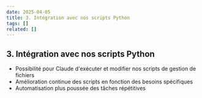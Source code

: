 ```yaml
---
date: 2025-04-05
title: 3. Intégration avec nos scripts Python
tags: []
related: []
---
```


## 3. Intégration avec nos scripts Python

- Possibilité pour Claude d'exécuter et modifier nos scripts de gestion de fichiers
- Amélioration continue des scripts en fonction des besoins spécifiques
- Automatisation plus poussée des tâches répétitives

#

